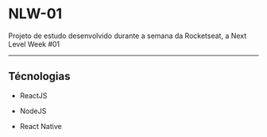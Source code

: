 # NLW-01

Projeto de estudo desenvolvido durante a semana da Rocketseat, a Next Level Week #01

---

## Técnologias

  - ReactJS
  
  - NodeJS
  
  - React Native
